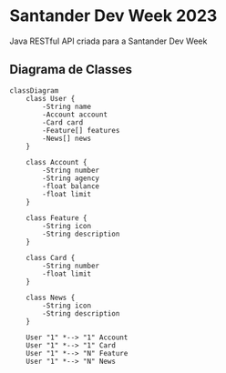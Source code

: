 # Santander Dev Week 2023
Java RESTful API criada para a Santander Dev Week

## Diagrama de Classes

```mermaid
classDiagram
    class User {
        -String name
        -Account account
        -Card card
        -Feature[] features
        -News[] news
    }
    
    class Account {
        -String number
        -String agency
        -float balance
        -float limit
    }

    class Feature {
        -String icon
        -String description
    }

    class Card {
        -String number
        -float limit
    }

    class News {
        -String icon
        -String description
    }

    User "1" *--> "1" Account
    User "1" *--> "1" Card
    User "1" *--> "N" Feature
    User "1" *--> "N" News
```